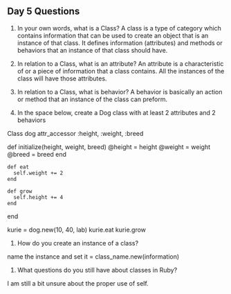 ## Day 5 Questions

1. In your own words, what is a Class?
A class is a type of category which contains information that can be used to create an object that is an instance of that class.  It defines information (attributes) and methods or behaviors that an instance of that class should have.

1. In relation to a Class, what is an attribute?
An attribute is a characteristic of or a piece of information that a class contains.  All the instances of the class will have those attributes.

1. In relation to a Class, what is behavior?
A behavior is basically an action or method that an instance of the class can preform.

1. In the space below, create a Dog class with at least 2 attributes and 2 behaviors

Class dog
  attr_accessor :height, :weight, :breed

  def initialize(height, weight, breed)
    @height = height
    @weight = weight
    @breed = breed
  end

    def eat
      self.weight += 2
    end

    def grow
      self.height += 4
    end
end

kurie = dog.new(10, 40, lab)
kurie.eat
kurie.grow

1. How do you create an instance of a class?

name the instance and set it = class_name.new(information)

1. What questions do you still have about classes in Ruby?

I am still a bit unsure about the proper use of self.
